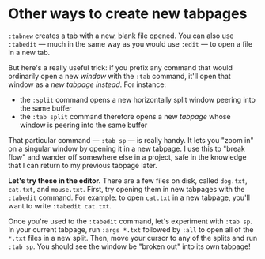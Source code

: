 # Other ways to create new tabpages

`:tabnew` creates a tab with a new, blank file opened. You can also use `:tabedit` — much in the same way as you would use `:edit` — to open a file in a new tab.

But here's a really useful trick: if you prefix any command that would ordinarily open a new _window_ with the `:tab` command, it'll open that window as a _new tabpage instead_. For instance:

- the `:split` command opens a new horizontally split window peering into the same buffer
- the `:tab split` command therefore opens a new _tabpage_ whose window is peering into the same buffer

That particular command — `:tab sp` — is really handy. It lets you "zoom in" on a singular window by opening it in a new tabpage. I use this to "break flow" and wander off somewhere else in a project, safe in the knowledge that I can return to my previous tabpage later.

**Let's try these in the editor.** There are a few files on disk, called `dog.txt`, `cat.txt`, and `mouse.txt`. First, try opening them in new tabpages with the `:tabedit` command. For example: to open `cat.txt` in a new tabpage, you'll want to write `:tabedit cat.txt`.

Once you're used to the `:tabedit` command, let's experiment with `:tab sp`. In your current tabpage, run `:args *.txt` followed by `:all` to open all of the `*.txt` files in a new split. Then, move your cursor to any of the splits and run `:tab sp`. You should see the window be "broken out" into its own tabpage!
